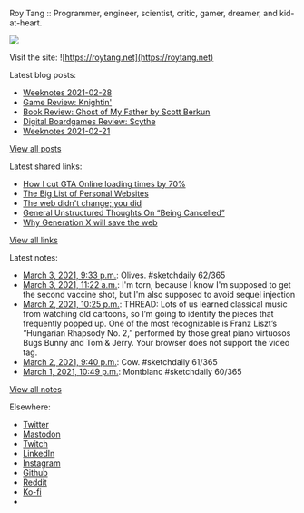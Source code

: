 Roy Tang :: Programmer, engineer, scientist, critic, gamer, dreamer, and kid-at-heart.

![](https://roytang.net/static/img/profile.jpg)

Visit the site: ![https://roytang.net](https://roytang.net)

Latest blog posts:

- [Weeknotes 2021-02-28](https://roytang.net/2021/02/weeknotes-2021-02-28/)
- [Game Review: Knightin&#x27;](https://roytang.net/2021/02/knightin/)
- [Book Review: Ghost of My Father by Scott Berkun](https://roytang.net/2021/02/ghost-of-my-father/)
- [Digital Boardgames Review: Scythe](https://roytang.net/2021/02/scythe/)
- [Weeknotes 2021-02-21](https://roytang.net/2021/02/weeknotes-2021-02-21/)

[View all posts](https://roytang.net/blog)

Latest shared links:

- [How I cut GTA Online loading times by 70%](https://roytang.net/2021/03/how-i-cut-gta-online-loading-times-by-70/)
- [The Big List of Personal Websites](https://roytang.net/2021/02/the-big-list-of-personal-websites/)
- [The web didn&#x27;t change; you did](https://roytang.net/2021/02/the-web-didnt-change-you-did/)
- [General Unstructured Thoughts On “Being Cancelled”](https://roytang.net/2021/02/general-unstructured-thoughts-on-being-cancelled/)
- [Why Generation X will save the web](https://roytang.net/2021/02/why-generation-x-will-save-the-web/)

[View all links](https://roytang.net/links)

Latest notes:

- [March 3, 2021, 9:33 p.m.](https://roytang.net/2021/03/1367105814608011266/): Olives. #sketchdaily 62/365
- [March 3, 2021, 11:22 a.m.](https://roytang.net/2021/03/1366952145623281670/): I&#x27;m torn, because I know I&#x27;m supposed to get the second vaccine shot, but I&#x27;m also supposed to avoid sequel injection
- [March 2, 2021, 10:25 p.m.](https://roytang.net/2021/03/1366756482553843719/): THREAD: Lots of us learned classical music from watching old cartoons, so I’m going to identify the pieces that frequently popped up. One of the most recognizable is Franz Liszt’s “Hungarian Rhapsody No. 2,” performed by those great piano virtuosos Bugs Bunny and Tom &amp; Jerry. Your browser does not support the video tag.
- [March 2, 2021, 9:40 p.m.](https://roytang.net/2021/03/1366745272647225345/): Cow. #sketchdaily 61/365
- [March 1, 2021, 10:49 p.m.](https://roytang.net/2021/03/1366400219231842308/): Montblanc #sketchdaily 60/365

[View all notes](https://roytang.net/notes)

Elsewhere:

- [Twitter](https://twitter.com/roytang)
- [Mastodon](https://mastodon.technology/@roytang)
- [Twitch](https://twitch.tv/twitchyroy)
- [LinkedIn](https://www.linkedin.com/in/roytang)
- [Instagram](https://instagram.com/roytang0400)
- [Github](https://github.com/roytang)
- [Reddit](https://reddit.com/u/hungryroy)
- [Ko-fi](https://ko-fi.com/roytang)
- [](mailto:hello@roytang.net)